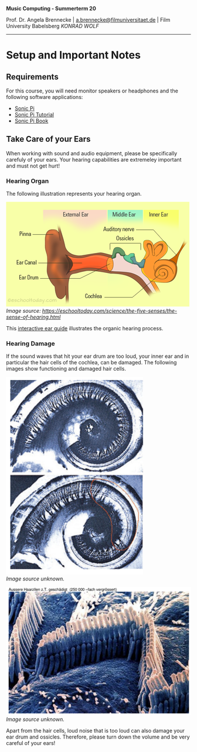 <!-- ---  
title: Music Computing
author: Angela Brennecke
affiliation: Film University Babelsberg KONRAD WOLF
date: Summer term 20
---   -->
**Music Computing - Summerterm 20**

Prof. Dr. Angela Brennecke | a.brennecke@filmuniversitaet.de | Film University Babelsberg *KONRAD WOLF*

--- 

# Setup and Important Notes

## Requirements 

For this course, you will need monitor speakers or headphones and the following software applications:

- [Sonic Pi](https://sonic-pi.net/)
- [Sonic Pi Tutorial](https://sonic-pi.net/tutorial.html)
- [Sonic Pi Book](https://www.raspberrypi.org/magpi-issues/Essentials_Sonic_Pi-v1.pdf) 
<!-- - [SuperCollider](https://supercollider.github.io)
- Jack Audio Kit -->



## Take Care of your Ears

When working with sound and audio equipment, please be specifically carefuly of your ears. Your hearing capabilities are extremeley important and must not get hurt!

### Hearing Organ

The following illustration represents your hearing organ.

![BasicEarStructure](../assets/basic-structure-of-the-ear.png)  
*Image source: https://eschooltoday.com/science/the-five-senses/the-sense-of-hearing.html*

This [interactive ear guide](https://www.amplifon.com/uk/interactive-ear/index.html) illustrates the organic hearing process.

### Hearing Damage

If the sound waves that hit your ear drum are too loud, your inner ear and in particular the hair cells of the cochlea, can be damaged. The following images show functioning and damaged hair cells. 

![hair_cells_01](../assets/hair_cells_01.png)  
*Image source unknown.*

![hair_cells_02](../assets/hair_cells_02.png)  
*Image source unknown.*

Apart from the hair cells, loud noise that is too loud can also damage your ear drum and ossicles. Therefore, please turn down the volume and be very careful of your ears!
